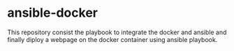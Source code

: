# ansible-docker
This repository consist the playbook to integrate the docker and ansible and finally diploy a webpage on the docker container using ansible playbook.
